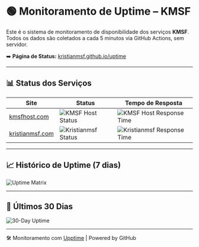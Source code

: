 # 🟢 Monitoramento de Uptime – KMSF

Este é o sistema de monitoramento de disponibilidade dos serviços **KMSF**.  
Todos os dados são coletados a cada 5 minutos via GitHub Actions, sem servidor.

➡️ **Página de Status:** [kristianmsf.github.io/uptime](https://kristianmsf.github.io/uptime)

---

## 📊 Status dos Serviços

| Site | Status | Tempo de Resposta |
|------|--------|-------------------|
| [kmsfhost.com](https://www.kmsfhost.com) | ![KMSF Host Status](https://kristianmsf.github.io/uptime/api/badge?name=KMSF%20Host&style=flat&label=) | ![KMSF Host Response Time](https://kristianmsf.github.io/uptime/api/badge?name=KMSF%20Host&style=flat&label=response-time&suffix=ms) |
| [kristianmsf.com](https://www.kristianmsf.com) | ![Kristianmsf Status](https://kristianmsf.github.io/uptime/api/badge?name=Kristianmsf&style=flat&label=) | ![Kristianmsf Response Time](https://kristianmsf.github.io/uptime/api/badge?name=Kristianmsf&style=flat&label=response-time&suffix=ms) |

---

## 📈 Histórico de Uptime (7 dias)

![Uptime Matrix](https://kristianmsf.github.io/uptime/api/matrix?style=flat)

---

## 📅 Últimos 30 Dias

![30-Day Uptime](https://kristianmsf.github.io/uptime/api/graph?duration=2592000)

---

🛠️ Monitoramento com [Upptime](https://upptime.js.org) | Powered by GitHub
